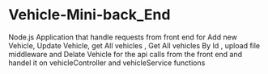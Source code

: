 # Vehicle-Mini-back_End
Node.js Application that handle requests from front end for Add new Vehicle, Update Vehicle, get All vehicles , Get All vehicles By Id , upload file middleware and Delate Vehicle for the api calls from the front end and handel it on vehicleController and vehicleService functions
